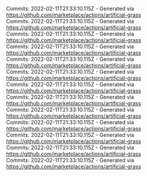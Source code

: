 Commits: 2022-02-11T21:33:10.115Z - Generated via https://github.com/marketplace/actions/artificial-grass
<br>
Commits: 2022-02-11T21:33:10.115Z - Generated via https://github.com/marketplace/actions/artificial-grass
<br>
Commits: 2022-02-11T21:33:10.115Z - Generated via https://github.com/marketplace/actions/artificial-grass
<br>
Commits: 2022-02-11T21:33:10.115Z - Generated via https://github.com/marketplace/actions/artificial-grass
<br>
Commits: 2022-02-11T21:33:10.115Z - Generated via https://github.com/marketplace/actions/artificial-grass
<br>
Commits: 2022-02-11T21:33:10.115Z - Generated via https://github.com/marketplace/actions/artificial-grass
<br>
Commits: 2022-02-11T21:33:10.115Z - Generated via https://github.com/marketplace/actions/artificial-grass
<br>
Commits: 2022-02-11T21:33:10.115Z - Generated via https://github.com/marketplace/actions/artificial-grass
<br>
Commits: 2022-02-11T21:33:10.115Z - Generated via https://github.com/marketplace/actions/artificial-grass
<br>
Commits: 2022-02-11T21:33:10.115Z - Generated via https://github.com/marketplace/actions/artificial-grass
<br>
Commits: 2022-02-11T21:33:10.115Z - Generated via https://github.com/marketplace/actions/artificial-grass
<br>
Commits: 2022-02-11T21:33:10.115Z - Generated via https://github.com/marketplace/actions/artificial-grass
<br>
Commits: 2022-02-11T21:33:10.115Z - Generated via https://github.com/marketplace/actions/artificial-grass
<br>

